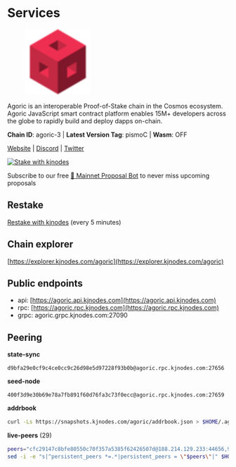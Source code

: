 # Services

<figure><img src="https://raw.githubusercontent.com/kj89/cosmos-images/main/logos/agoric.png" width="150" alt=""><figcaption></figcaption></figure>

Agoric is an interoperable Proof-of-Stake chain in the Cosmos ecosystem.  Agoric JavaScript smart contract platform enables 15M+ developers across the  globe to rapidly build and deploy dapps on-chain.

**Chain ID**: agoric-3 | **Latest Version Tag**: pismoC | **Wasm**: OFF

[Website](https://agoric.com) | [Discord](https://discord.com/invite/qDW8DRes4s) | [Twitter](https://twitter.com/agoric)

[![Stake with kjnodes](https://i.ibb.co/cr44Q8j/button-stake-with-kjnodes.png)](https://restake.app/agoric/agoricvaloper1ku5sm2twlsywdrp4wz3kfwgyrtqtp0lpr3nvk8)

Subscribe to our free [🤖 Mainnet Proposal Bot](https://t.me/kjnodes_proposal_bot) to never miss upcoming proposals

## Restake

[Restake with kjnodes](https://restake.app/agoric/agoricvaloper1ku5sm2twlsywdrp4wz3kfwgyrtqtp0lpr3nvk8) (every 5 minutes)
## Chain explorer
[https://explorer.kjnodes.com/agoric](https://explorer.kjnodes.com/agoric)

## Public endpoints

* api: [https://agoric.api.kjnodes.com](https://agoric.api.kjnodes.com)
* rpc: [https://agoric.rpc.kjnodes.com](https://agoric.rpc.kjnodes.com)
* grpc: agoric.grpc.kjnodes.com:27090

## Peering

**state-sync**

```text
d9bfa29e0cf9c4ce0cc9c26d98e5d97228f93b0b@agoric.rpc.kjnodes.com:27656
```

**seed-node**

```text
400f3d9e30b69e78a7fb891f60d76fa3c73f0ecc@agoric.rpc.kjnodes.com:27659
```

**addrbook**
```bash
curl -Ls https://snapshots.kjnodes.com/agoric/addrbook.json > $HOME/.agoric/config/addrbook.json
```

**live-peers** (29)
```bash
peers="cfc29147c8bfe80550c70f357a5385f62426507d@188.214.129.233:44656,98d989f486d42ec75203f918495c420ca9665514@34.122.28.103:26656,d9bfa29e0cf9c4ce0cc9c26d98e5d97228f93b0b@65.109.88.38:27656,0464c8dded70d01f5ab50a8d6047a6b27ddf2ccd@84.244.95.232:26656,63bd6649f80362ce513027d99ef32c826fdbd259@45.9.62.136:26656,711f6f36a6ec3924b6d721de6adce604092e59f2@116.202.226.169:26656,f095bb53006ebddcbbf29c8df70dddcba6419e36@142.93.145.13:26656,0837c0dac0bb15e79e64207bb0fa5a9a6fa42ad4@178.62.116.62:26656,37933cb8069e22554e454294d529eddb0fdae145@52.56.185.212:26656,7a1b8143a8c9a338db3e4a3cc20198853d9e9ba6@45.79.96.110:26656,0f642db2770d4dd3e0d030b2f14f1365e40f3b38@82.100.58.101:26657,aede0d57cd77051cf1270675fa770c22e8074501@64.32.40.117:26656,956620729def7c20682fbc4f748a9ba7586f6015@93.115.25.106:44656,d56af8cb0716909f9b804e7dec8c1d34ae4eed16@65.108.142.81:26676,a38a30c1dd31f63be2befd40b82964b215c3c288@165.22.251.28:26656,506f9bca6ce2f29a2556427f90693a8ee1b100ff@178.128.238.183:26060,81024f7597b22dd841613cac76a219d25a4533fe@13.215.217.74:26656,cccbc2151821e498e03a3a3df9115618571262a7@35.215.1.238:26656,ebc272824924ea1a27ea3183dd0b9ba713494f83@195.3.220.135:27106,e70955351f601ea5be9a9bf41032949a777f31b3@207.244.255.229:10003,125911b3993930f69c873e3d8e80763d91cefab7@195.14.6.156:26656,ca4c3b9d0cf78d934a3b972c328db2e4a9a66c42@64.32.40.114:26656,9ed68bef54712b46713ac755ab7a6e7ad30694ef@192.99.44.79:14456,fc5d5569cffd802c73f91df3fbe7f829e0bf132d@35.75.235.53:26656,3ba7770c5a4a09259e5bc41cc79c5b1aeddae0de@34.118.76.216:26656,4dfada1eaf19505734492171403a3c3c3648ba57@34.66.30.56:26656,2aedd7163a8ee725507e461b13fb90c091ee1c42@128.0.51.32:26656,44476201c6e8610b194e75e4c7993ad6d54a1db8@51.91.70.90:29656,8346a2f94b41b8f0d43c49e37ca2ffc9855936b7@34.28.102.95:26656"
sed -i -e "s|^persistent_peers *=.*|persistent_peers = \"$peers\"|" $HOME/.agoric/config/config.toml
```
